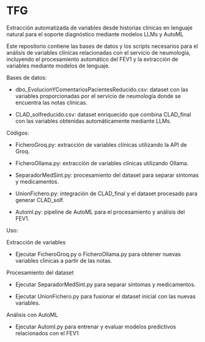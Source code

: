 # TFG
Extracción automatizada de variables desde historias clínicas en lenguaje natural para el soporte diagnóstico mediante modelos LLMs y AutoML

Este repositorio contiene las bases de datos y los scripts necesarios para el análisis de variables clínicas relacionadas con el servicio de neumología, incluyendo el procesamiento automático del FEV1 y la extracción de variables mediante modelos de lenguaje.

Bases de datos:

- dbo_EvolucionYComentariosPacientesReducido.csv: dataset con las variables proporcionadas por el servicio de neumología donde se encuentra las notas clínicas.

- CLAD_solfreducido.csv: dataset enriquecido que combina CLAD_final con las variables obtenidas automáticamente mediante LLMs.

Códigos:

- FicheroGroq.py: extracción de variables clínicas utilizando la API de Groq.

- FicheroOllama.py: extracción de variables clínicas utilizando Ollama.

- SeparadorMedSint.py: procesamiento del dataset para separar síntomas y medicamentos.

- UnionFichero.py: integración de CLAD_final y el dataset procesado para generar CLAD_solf.

- Automl.py: pipeline de AutoML para el procesamiento y análisis del FEV1.

Uso:

Extracción de variables
- Ejecutar FicheroGroq.py o FicheroOllama.py para obtener nuevas variables clínicas a partir de las notas.

Procesamiento del dataset

- Ejecutar SeparadorMedSint.py para separar síntomas y medicamentos.

- Ejecutar UnionFichero.py para fusionar el dataset inicial con las nuevas variables.

Análisis con AutoML

- Ejecutar Automl.py para entrenar y evaluar modelos predictivos relacionados con el FEV1
